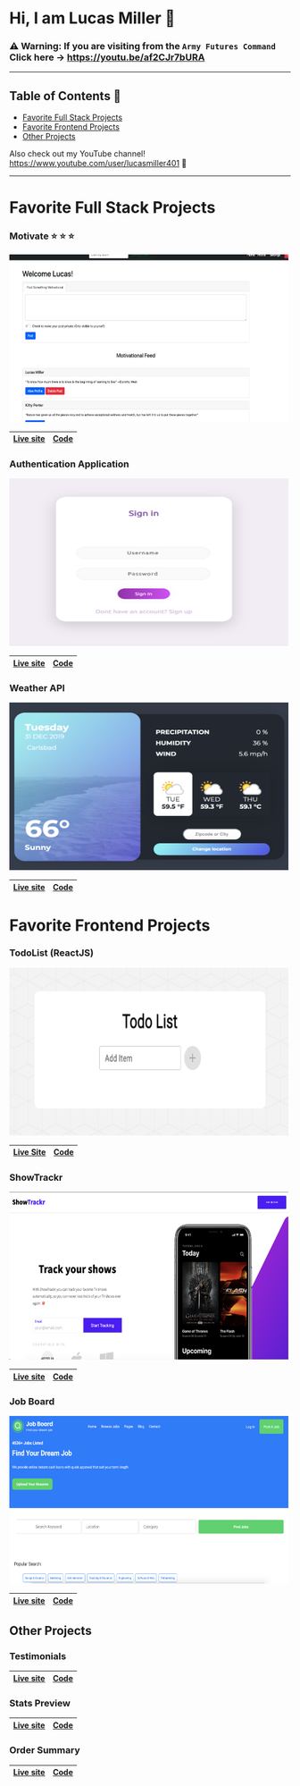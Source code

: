 # Hi, I am Lucas Miller :wave:


### :warning: **Warning:** If you are visiting from the **`Army Futures Command`** Click here -> https://youtu.be/af2CJr7bURA










<!-- ## To save you some time, here are some quick references to some of my favorite projects -->

---

## Table of Contents :memo:

- [Favorite Full Stack Projects](#favorite-full-stack-projects)
- [Favorite Frontend Projects](#favorite-frontend-Projects)
- [Other Projects](#other-projects)


Also check out my YouTube channel! <a href="https://www.youtube.com/user/lucasmiller401" target="_blank">https://www.youtube.com/user/lucasmiller401 </a> :movie_camera:

---

# Favorite Full Stack Projects

### Motivate :star: :star: :star:

<img src="https://github.com/Lucas171/MotivateApp/blob/master/Screen%20Shot%202022-10-23%20at%2012.00.32%20AM.png?raw=true" width="500px" height="300px"/>

| [Live site](https://motivate-app.herokuapp.com/) | [Code](https://github.com/Lucas171/MotivateApp) |
| :------------------------------------------------------: | :---------------------------------------: |


### Authentication Application


<img src="https://github.com/Lucas171/login/blob/master/loginImage.png?raw=true" width="500px" height="300px"/>
<!-- ![image](https://github.com/Lucas171/login/blob/master/loginImage.png?raw=true) -->

| [Live site](https://authentication-app21.herokuapp.com/) | [Code](https://github.com/Lucas171/login) |
| :------------------------------------------------------: | :---------------------------------------: |


### Weather API
<img src="https://github.com/Lucas171/APIWeather/raw/master/screenshot.png" width="500px" height="300px"/>

| [Live site](https://weatherapi23.herokuapp.com/) | [Code](https://github.com/Lucas171/APIWeather) |
| :------------------------------------------------------: | :--------------------------------------------: |


# Favorite Frontend Projects

### TodoList (ReactJS)
<img src="https://github.com/Lucas171/react-todolist/blob/gh-pages/Screen%20Shot%202022-10-19%20at%2010.23.02%20PM.png?raw=true" width="500px" height="300px"/>

<!-- ![image]() -->

| <a href="https://lucas171.github.io/react-todolist/" target="_blank">Live Site</a>| [Code](https://github.com/Lucas171/react-todolist) |
| :------------------------------------------------------: | :---------------------------------------: |

### ShowTrackr
<img src="https://github.com/Lucas171/ShowTrackr/raw/master/images/screenshot.png" width="500px" height="300px"/>

<!-- ![image]() -->

| [Live site](https://lucas171.github.io/ShowTrackr/) | [Code](https://github.com/Lucas171/ShowTrackr) |
| :-------------------------------------------------: | :--------------------------------------------: |


### Job Board
<img src="https://github.com/Lucas171/JobBoard/raw/master/images/JobBoard.png" width="500px" height="300px"/>

<!-- ![image]() -->

| [Live site](https://lucas171.github.io/JobBoard/) | [Code](https://github.com/Lucas171/JobBoard) |
| :-----------------------------------------------: | :------------------------------------------: |


## Other Projects
### Testimonials
| [Live site](https://lucas171.github.io/testimonials/) | [Code](https://github.com/Lucas171/testimonials) |
| :-----------------------------------------------: | :------------------------------------------: |

### Stats Preview
| [Live site](https://lucas171.github.io/StatsPreview/) | [Code](https://github.com/Lucas171/StatsPreview) |
| :-----------------------------------------------: | :------------------------------------------: |

### Order Summary
| [Live site](https://lucas171.github.io/OrderSummary/) | [Code](https://github.com/Lucas171/OrderSummary) |
| :-----------------------------------------------: | :------------------------------------------: |

